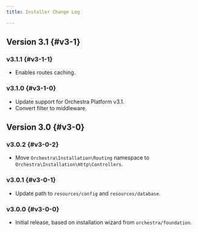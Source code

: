```yaml
---
title: Installer Change Log

---
```


## Version 3.1 {#v3-1}

### v3.1.1 {#v3-1-1}

* Enables routes caching.

### v3.1.0 {#v3-1-0}

* Update support for Orchestra Platform v3.1.
* Convert filter to middleware.

## Version 3.0 {#v3-0}

### v3.0.2 {#v3-0-2}

* Move `Orchestra\Installation\Routing` namespace to `Orchestra\Installation\Http\Controllers`.

### v3.0.1 {#v3-0-1}

* Update path to `resources/config` and `resources/database`.

### v3.0.0 {#v3-0-0}

* Initial release, based on installation wizard from `orchestra/foundation`.
